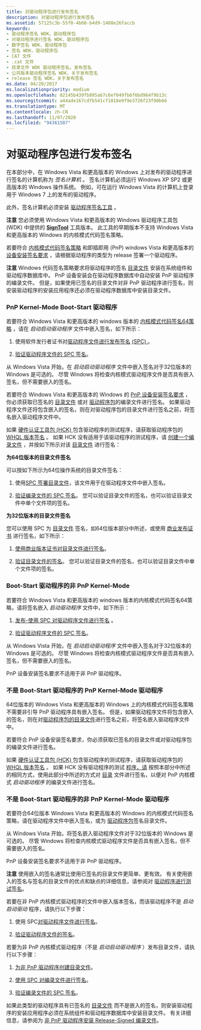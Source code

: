 ```yaml
---
title: 对驱动程序包进行发布签名
description: 对驱动程序包进行发布签名
ms.assetid: 57125c3b-55f0-4b60-b4d9-1408e26faccb
keywords:
- 驱动程序签名 WDK，驱动程序包
- 对驱动程序进行签名 WDK，驱动程序包
- 数字签名 WDK，驱动程序包
- 签名 WDK，驱动程序包
- CAT 文件
- .cat 文件
- 目录文件 WDK 驱动程序签名，发布签名
- 公共版本驱动程序签名 WDK，关于发布签名
- release 签名 WDK，关于发布签名
ms.date: 04/20/2017
ms.localizationpriority: medium
ms.openlocfilehash: 02145b439fb895ab7c6ef049fb6f6bd964f9b13c
ms.sourcegitcommit: a44ade167cdfb541cf1818e9f9e3726f23f90b66
ms.translationtype: MT
ms.contentlocale: zh-CN
ms.lasthandoff: 11/07/2020
ms.locfileid: "94361507"
---
```

# <a name="release-signing-driver-packages"></a>对驱动程序包进行发布签名


在本部分中，在 Windows Vista 和更高版本的 Windows 上对发布的驱动程序进行签名的计算机称为 *签名计算机* 。 签名计算机必须运行 Windows XP SP2 或更高版本的 Windows 操作系统。 例如，可在运行 Windows Vista 的计算机上登录用于 Windows 7 上的发布的驱动程序。

此外，签名计算机必须安装 [驱动程序签名工具](../devtest/tools-for-signing-drivers.md) 。

**注意**  您必须使用 Windows Vista 和更高版本的 Windows 驱动程序工具包 (WDK) 中提供的 [**SignTool**](../devtest/signtool.md) 工具版本。 此工具的早期版本不支持 Windows Vista 和更高版本的 Windows 的内核模式代码签名策略。

 

若要符合 [内核模式代码签名策略](kernel-mode-code-signing-policy--windows-vista-and-later-.md) 和即插即用 (PnP) windows Vista 和更高版本的 [设备安装签名要求](pnp-device-installation-signing-requirements--windows-vista-and-later-.md) ，请根据驱动程序的类型为 release 签署一个驱动程序。

**注意**   Windows 代码签名策略要求将驱动程序的签名 [目录文件](catalog-files.md) 安装在系统组件和驱动程序数据库中。 PnP 设备安装会在驱动程序数据库中自动安装 PnP 驱动程序的编录文件。 但是，如果使用已签名的目录文件对非 PnP 驱动程序进行签名，则安装驱动程序的安装应用程序还必须在驱动程序数据库中安装目录文件。

 

### <a name="pnp-kernel-mode-boot-start-driver"></a><a href="" id="pnp-kernel-mode-boot-start-driver"></a> PnP Kernel-Mode Boot-Start 驱动程序

若要符合 Windows Vista 和更高版本的 windows 版本的 [内核模式代码签名64策略](kernel-mode-code-signing-policy--windows-vista-and-later-.md) ，请在 *启动启动驱动程序* 文件中嵌入签名，如下所示：

1.  使用软件发行者证书对[驱动程序文件进行发布签名](release-signing-a-driver-file.md) [ (SPC) ](software-publisher-certificate.md)。

2.  [验证驱动程序文件的 SPC 签名](verifying-the-signature-of-a-release-signed-driver-file.md)。

从 Windows Vista 开始，在 *启动启动驱动程序* 文件中嵌入签名对于32位版本的 Windows 是可选的。 尽管 Windows 将检查内核模式驱动程序文件是否具有嵌入签名，但不需要嵌入的签名。

若要符合 Windows Vista 和更高版本的 Windows 的 [PnP 设备安装签名要求](pnp-device-installation-signing-requirements--windows-vista-and-later-.md) ，你必须获取已签名的 [目录文件](catalog-files.md) 或对 [驱动程序包](driver-packages.md)的编录文件进行签名。 如果驱动程序文件还将包含嵌入的签名，则在对驱动程序包的目录文件进行签名之前，将签名嵌入驱动程序文件中。

如果 [硬件认证工具包 (HCK) ](/previous-versions/windows/hardware/hck/jj124227(v=vs.85)) 包含驱动程序的测试程序，请获取驱动程序包的 [WHQL 版本签名](whql-release-signature.md) 。 如果 HCK 没有适用于该驱动程序的测试程序，请 [创建一个编录文件](creating-a-catalog-file-for-a-pnp-driver-package.md) ，并按如下所示对该 [目录文件](catalog-files.md) 进行签名：

**为64位版本的目录文件签名**

可以按如下所示为64位操作系统的目录文件签名：

1.  使用[SPC 签署目录文件](signing-a-catalog-file-with-an-spc.md)，该文件用于在驱动程序文件中嵌入签名。

2.  [验证编录文件的 SPC 签名](verifying-the-spc-signature-of-a-catalog-file.md)。 您可以验证目录文件的签名，也可以验证目录文件中单个文件项的签名。

**为32位版本的目录文件签名**

您可以使用 SPC 为 [目录文件](catalog-files.md) 签名，如64位版本部分中所述，或使用 [商业发布证书](commercial-release-certificate.md) 进行签名，如下所示：

1.  [使用商业版本证书对目录文件进行签名](signing-a-catalog-file-with-a-commercial-release-certificate.md)。

2.  [验证目录文件的签名](verifying-the-signature-of-a-catalog-file-signed-by-a-commercial-relea.md)。 您可以验证目录文件的签名，也可以验证目录文件中单个文件项的签名。

### <a name="non-pnp-kernel-mode-boot-start-driver"></a><a href="" id="non-pnp-kernel-mode-boot-start-driver"></a> Boot-Start 驱动程序的非 PnP Kernel-Mode

若要符合 Windows Vista 和更高版本的 windows 版本的内核模式代码签名64策略，请将签名嵌入 *启动驱动程序* 文件中，如下所示：

1.  [发布-使用 SPC 对驱动程序文件进行签名](release-signing-a-driver-file.md) 。

2.  [验证驱动程序文件的 SPC 签名](verifying-the-signature-of-a-release-signed-driver-file.md)。

从 Windows Vista 开始，在 *启动启动驱动程序* 文件中嵌入签名对于32位版本的 Windows 是可选的。 尽管 Windows 将检查内核模式驱动程序文件是否具有嵌入签名，但不需要嵌入的签名。

PnP 设备安装签名要求不适用于非 PnP 驱动程序。

### <a name="pnp-kernel-mode-driver-that-is-not-a-boot-start-driver"></a><a href="" id="pnp-kernel-mode-driver-that-is-not-a-boot-start-driver"></a> 不是 Boot-Start 驱动程序的 PnP Kernel-Mode 驱动程序

64位版本的 Windows Vista 和更高版本的 Windows 上的内核模式代码签名策略不需要非引导 PnP 驱动程序具有嵌入签名。 但是，如果驱动程序文件将包含嵌入的签名，则在对[驱动程序包的](driver-packages.md)[目录文件](catalog-files.md)进行签名之前，将签名嵌入驱动程序文件中。

若要符合 PnP 设备安装签名要求，你必须获取已签名的目录文件或对驱动程序包的编录文件进行签名。

如果 [硬件认证工具包 (HCK) ](/previous-versions/windows/hardware/hck/jj124227(v=vs.85)) 包含驱动程序的测试程序，请获取驱动程序包的 [WHQL 版本签名](whql-release-signature.md) 。 如果 HCK 没有驱动程序的测试 [程序，请](creating-a-catalog-file-for-a-pnp-driver-package.md) 按照本部分中所述的相同方式，使用此部分中所述的方式对 [目录](catalog-files.md) 文件进行签名，以便对 PnP 内核模式 *启动驱动程序* 的编录文件进行签名。

### <a name="non-pnp-kernel-mode-driver-that-is-not-a-boot-start-driver"></a><a href="" id="non-pnp-kernel-mode-driver-that-is-not-a-boot-start-driver"></a> 不是 Boot-Start 驱动程序的非 PnP Kernel-Mode 驱动程序

若要符合64位版本 Windows Vista 和更高版本的 Windows 的内核模式代码签名策略，请在驱动程序文件中嵌入签名，或为 [驱动程序包](driver-packages.md)签名目录文件。

从 Windows Vista 开始，将签名嵌入驱动程序文件对于32位版本的 Windows 是可选的。 尽管 Windows 将检查内核模式驱动程序文件是否具有嵌入签名，但不需要嵌入的签名。

PnP 设备安装签名要求不适用于非 PnP 驱动程序。

**注意**   使用嵌入的签名通常比使用已签名的目录文件更简单、更有效。 有关使用嵌入的签名与签名的目录文件的优点和缺点的详细信息，请参阅对 [驱动程序进行测试签名](../develop/signing-a-driver.md)。

 

若要在非 PnP 内核模式驱动程序的文件中嵌入版本签名，而该驱动程序不是 *启动启动驱动* 程序，请执行以下步骤：

1.  使用 SPC[对驱动程序文件进行签名](release-signing-a-driver-file.md)。

2.  [验证驱动程序文件的签名](verifying-the-signature-of-a-release-signed-driver-file.md)。

若要为非 PnP 内核模式驱动程序（不是 *启动启动驱动程序* ）发布目录文件，请执行以下步骤：

1.  [为非 PnP 驱动程序创建目录文件](creating-a-catalog-file-for-a-non-pnp-driver-package.md)。

2.  [使用 SPC 对编录文件进行签名](signing-a-catalog-file-with-an-spc.md)。

3.  [验证编录文件的 SPC 签名](verifying-the-spc-signature-of-a-catalog-file.md)。

如果此类型的驱动程序具有已签名的 [目录文件](catalog-files.md) 而不是嵌入的签名，则安装驱动程序的安装应用程序必须在系统组件和驱动程序数据库中安装目录文件。 有关详细信息，请参阅为 [非 PnP 驱动程序安装 Release-Signed 编录文件](installing-a-release-signed-catalog-file-for-a-non-pnp-driver.md)。